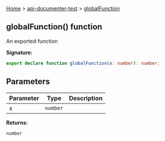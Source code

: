 [Home](./index) &gt; [api-documenter-test](./api-documenter-test.md) &gt; [globalFunction](./api-documenter-test.globalfunction.md)

## globalFunction() function

An exported function

<b>Signature:</b>

```typescript
export declare function globalFunction(x: number): number;
```

## Parameters

|  Parameter | Type | Description |
|  --- | --- | --- |
|  x | <code>number</code> |  |

<b>Returns:</b>

`number`

